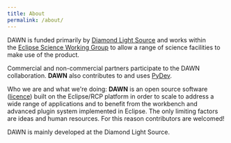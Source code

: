 ```yaml
---
title: About
permalink: /about/
---
```


DAWN is funded primarily by [Diamond Light Source](http://www.diamond.ac.uk/) and works within the [Eclipse Science Working Group](http://science.eclipse.org/) to allow a range of science facilities to make use of the product.

Commercial and non-commercial partners participate to the DAWN collaboration. **DAWN** also contributes to and uses [PyDev](http://pydev.org/).

Who we are and what we're doing: **DAWN** is an open source software ([licence](http://www.dawnsci.org/licence)) built on the Eclipse/RCP platform in order to scale to address a wide range of applications and to benefit from the workbench and advanced plugin system implemented in Eclipse. The only limiting factors are ideas and human resources. For this reason contributors are welcomed!  

DAWN is mainly developed at the Diamond Light Source.
